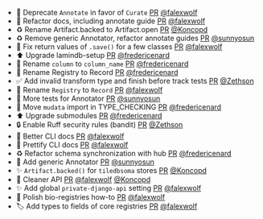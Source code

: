 - :truck: Deprecate `Annotate` in favor of `Curate` [PR](https://github.com/laminlabs/lamindb/pull/1749) [@falexwolf](https://github.com/falexwolf)
- 📝 Refactor docs, including annotate guide [PR](https://github.com/laminlabs/lamindb/pull/1748) [@falexwolf](https://github.com/falexwolf)
- ♻️ Rename Artifact.backed to Artifact.open [PR](https://github.com/laminlabs/lamindb/pull/1747) [@Koncopd](https://github.com/Koncopd)
- ♻️ Remove generic Annotator, refactor annotate guides [PR](https://github.com/laminlabs/lamindb/pull/1744) [@sunnyosun](https://github.com/sunnyosun)
- 🐛 Fix return values of `.save()` for a few classes [PR](https://github.com/laminlabs/lamindb/pull/1741) [@falexwolf](https://github.com/falexwolf)
- ⬆️ Upgrade lamindb-setup [PR](https://github.com/laminlabs/lamindb/pull/1742) [@fredericenard](https://github.com/fredericenard)
- 🚚 Rename `column` to `column_name` [PR](https://github.com/laminlabs/lamindb-setup/pull/799) [@fredericenard](https://github.com/fredericenard)
- 🚚 Rename Registry to Record [PR](https://github.com/laminlabs/lamindb-setup/pull/798) [@fredericenard](https://github.com/fredericenard)
- :white_check_mark: Add invalid transform type and finish before track tests [PR](https://github.com/laminlabs/lamindb/pull/1738) [@Zethson](https://github.com/Zethson)
- 🚚 Rename `Registry` to `Record` [PR](https://github.com/laminlabs/lamindb/pull/1740) [@falexwolf](https://github.com/falexwolf)
- 🧪 More tests for Annotator [PR](https://github.com/laminlabs/lamindb/pull/1737) [@sunnyosun](https://github.com/sunnyosun)
- 🐛 Move `mudata` import in TYPE_CHECKING [PR](https://github.com/laminlabs/lamindb/pull/1735) [@fredericenard](https://github.com/fredericenard)
- ⬆️ Upgrade submodules [PR](https://github.com/laminlabs/lamindb/pull/1733) [@fredericenard](https://github.com/fredericenard)
- 🔒 Enable Ruff security rules (bandit) [PR](https://github.com/laminlabs/lamindb/pull/1686) [@Zethson](https://github.com/Zethson)
- 📝 Better CLI docs [PR](https://github.com/laminlabs/lamindb/pull/1736) [@falexwolf](https://github.com/falexwolf)
- 💄 Prettify CLI docs [PR](https://github.com/laminlabs/lamin-cli/pull/54) [@falexwolf](https://github.com/falexwolf)
- ♻️ Refactor schema synchronization with hub [PR](https://github.com/laminlabs/lamindb-setup/pull/787) [@fredericenard](https://github.com/fredericenard)
- 🎨 Add generic Annotator [PR](https://github.com/laminlabs/lamindb/pull/1732) [@sunnyosun](https://github.com/sunnyosun)
- ✨ `Artifact.backed()` for `tiledbsoma` stores [PR](https://github.com/laminlabs/lamindb/pull/53) [@Koncopd](https://github.com/Koncopd)
- 🚸 Cleaner API [PR](https://github.com/laminlabs/lamindb/pull/1723) [@falexwolf](https://github.com/falexwolf) [@Koncopd](https://github.com/Koncopd)
- ✨ Add global `private-django-api` setting [PR](https://github.com/laminlabs/lamin-cli/pull/53) [@falexwolf](https://github.com/falexwolf)
- 📝 Polish bio-registries how-to [PR](https://github.com/laminlabs/lamindb/pull/1722) [@falexwolf](https://github.com/falexwolf)
- 🏷️ Add types to fields of core registries [PR](https://github.com/laminlabs/lamindb/pull/1716) [@falexwolf](https://github.com/falexwolf)
